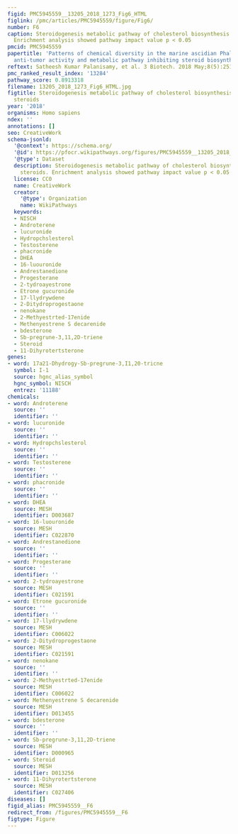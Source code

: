 ```yaml
---
figid: PMC5945559__13205_2018_1273_Fig6_HTML
figlink: /pmc/articles/PMC5945559/figure/Fig6/
number: F6
caption: Steroidogenesis metabolic pathway of cholesterol biosynthesis to active steroids.
  Enrichment analysis showed pathway impact value p < 0.05
pmcid: PMC5945559
papertitle: 'Patterns of chemical diversity in the marine ascidian Phallusia spp.:
  anti-tumor activity and metabolic pathway inhibiting steroid biosynthesis.'
reftext: Satheesh Kumar Palanisamy, et al. 3 Biotech. 2018 May;8(5):251.
pmc_ranked_result_index: '13284'
pathway_score: 0.8913318
filename: 13205_2018_1273_Fig6_HTML.jpg
figtitle: Steroidogenesis metabolic pathway of cholesterol biosynthesis to active
  steroids
year: '2018'
organisms: Homo sapiens
ndex: ''
annotations: []
seo: CreativeWork
schema-jsonld:
  '@context': https://schema.org/
  '@id': https://pfocr.wikipathways.org/figures/PMC5945559__13205_2018_1273_Fig6_HTML.html
  '@type': Dataset
  description: Steroidogenesis metabolic pathway of cholesterol biosynthesis to active
    steroids. Enrichment analysis showed pathway impact value p < 0.05
  license: CC0
  name: CreativeWork
  creator:
    '@type': Organization
    name: WikiPathways
  keywords:
  - NISCH
  - Androterene
  - lucuronide
  - Hydropchslesterol
  - Testosterene
  - phacronide
  - DHEA
  - 16-luouronide
  - Andrestanedione
  - Progesterane
  - 2-tydroayestrone
  - Etrone gucuronide
  - 17-llydrywdene
  - 2-Ditydroprogestaone
  - nenokane
  - 2-Methyestrted-17enide
  - Methenyestrene S decarenide
  - bdesterone
  - Sb-pregrune-3,11,2D-triene
  - Steroid
  - 11-Dihyrotertsterone
genes:
- word: 17a21-Dhydrogy-Sb-pregrune-3,I1,20-tricne
  symbol: I-1
  source: hgnc_alias_symbol
  hgnc_symbol: NISCH
  entrez: '11188'
chemicals:
- word: Androterene
  source: ''
  identifier: ''
- word: lucuronide
  source: ''
  identifier: ''
- word: Hydropchslesterol
  source: ''
  identifier: ''
- word: Testosterene
  source: ''
  identifier: ''
- word: phacronide
  source: ''
  identifier: ''
- word: DHEA
  source: MESH
  identifier: D003687
- word: 16-luouronide
  source: MESH
  identifier: C022870
- word: Andrestanedione
  source: ''
  identifier: ''
- word: Progesterane
  source: ''
  identifier: ''
- word: 2-tydroayestrone
  source: MESH
  identifier: C021591
- word: Etrone gucuronide
  source: ''
  identifier: ''
- word: 17-llydrywdene
  source: MESH
  identifier: C006022
- word: 2-Ditydroprogestaone
  source: MESH
  identifier: C021591
- word: nenokane
  source: ''
  identifier: ''
- word: 2-Methyestrted-17enide
  source: MESH
  identifier: C006022
- word: Methenyestrene S decarenide
  source: MESH
  identifier: D013455
- word: bdesterone
  source: ''
  identifier: ''
- word: Sb-pregrune-3,11,2D-triene
  source: MESH
  identifier: D000965
- word: Steroid
  source: MESH
  identifier: D013256
- word: 11-Dihyrotertsterone
  source: MESH
  identifier: C027406
diseases: []
figid_alias: PMC5945559__F6
redirect_from: /figures/PMC5945559__F6
figtype: Figure
---
```

